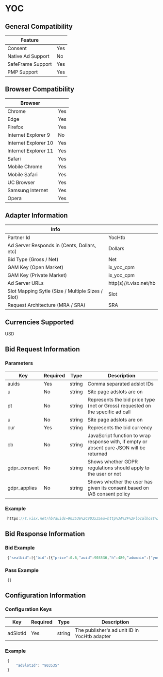 # YOC
## General Compatibility
|Feature|  |
|---|---|
| Consent | Yes |
| Native Ad Support | No |
| SafeFrame Support | Yes |
| PMP Support | Yes |
 
## Browser Compatibility
| Browser |  |
|--- |---|
| Chrome | Yes |
| Edge | Yes |
| Firefox | Yes |
| Internet Explorer 9 | No |
| Internet Explorer 10 | Yes |
| Internet Explorer 11 | Yes |
| Safari | Yes |
| Mobile Chrome | Yes |
| Mobile Safari | Yes |
| UC Browser | Yes |
| Samsung Internet | Yes |
| Opera | Yes |
 
## Adapter Information
| Info | |
|---|---|
| Partner Id | YocHtb |
| Ad Server Responds in (Cents, Dollars, etc) | Dollars |
| Bid Type (Gross / Net) | Net |
| GAM Key (Open Market) | ix_yoc_cpm |
| GAM Key (Private Market) | ix_yoc_cpm |
| Ad Server URLs | http(s)//t.visx.net/hb |
| Slot Mapping Sytle (Size / Multiple Sizes / Slot) | Slot |
| Request Architecture (MRA / SRA) | SRA |
 
## Currencies Supported
USD
 
## Bid Request Information
### Parameters
| Key | Required | Type | Description |
|---|---|---|---|
| auids | Yes | string | Comma separated adslot IDs  |
| u | No | string | Site page adslots are on |
| pt | No | string | Represents the bid price type (net or Gross) requested on the specific ad call |
| u | No | string | Site page adslots are on |
| cur | Yes | string | Represents the bid currency |
| cb | No | string | JavaScript function to wrap response with, if empty or absent pure JSON will be returned |
| gdpr_consent | No | string | Shows whether GDPR regulations should apply to the user or not |
| gdpr_applies | No | string | Shows whether the user has given its consent based on IAB consent policy |
 
### Example
```javascript
 https://t.visx.net/hb?auids=903536%2C903535&u=http%3A%2F%2Flocalhost%3A5837%2Fpublic%2Fdebugger%2Fadapter-debugger.html&pt=net&cur=USD&cb=window.headertag.YocHtb.adResponseCallbacks.0RXiEn86&gdpr_consent=TEST_GDPR_CONSENT_STRING&gdpr_applies=1
```
 
## Bid Response Information
### Bid Example
```javascript
 {"seatbid":[{"bid":[{"price":0.6,"auid":903536,"h":480,"adomain":["yoc.com"],"adm":"<html><body>Test Ad content</body></html>","w":320,"dealid":11}],"seat":"1"}]}
```
### Pass Example
```javascript
 {}
```
 
## Configuration Information
### Configuration Keys
| Key | Required | Type | Description |
|---|---|---|---|
| adSlotId | Yes | string | The publisher's ad unit ID in YocHtb adapter |
### Example
```javascript
 {
     "adSlotId": "903535"
 }
```
